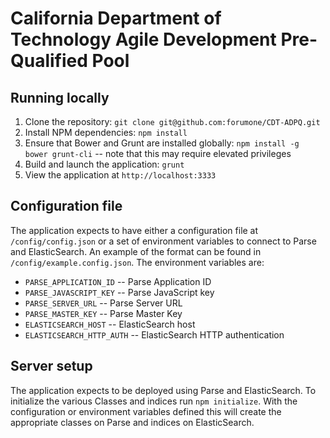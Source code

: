 # California Department of Technology Agile Development Pre-Qualified Pool

## Running locally
1. Clone the repository: `git clone git@github.com:forumone/CDT-ADPQ.git`
2. Install NPM dependencies: `npm install`
3. Ensure that Bower and Grunt are installed globally: `npm install -g bower grunt-cli` -- note that this may require elevated privileges
4. Build and launch the application: `grunt`
5. View the application at `http://localhost:3333`

## Configuration file
The application expects to have either a configuration file at `/config/config.json` or a set of environment variables to connect to Parse and ElasticSearch. An example of the format can be found in `/config/example.config.json`. The environment variables are:
* `PARSE_APPLICATION_ID` -- Parse Application ID
* `PARSE_JAVASCRIPT_KEY` -- Parse JavaScript key
* `PARSE_SERVER_URL` -- Parse Server URL
* `PARSE_MASTER_KEY` -- Parse Master Key
* `ELASTICSEARCH_HOST` -- ElasticSearch host
* `ELASTICSEARCH_HTTP_AUTH` -- ElasticSearch HTTP authentication

## Server setup
The application expects to be deployed using Parse and ElasticSearch. To initialize the various Classes and indices run `npm initialize`. With the configuration or environment variables defined this will create the appropriate classes on Parse and indices on ElasticSearch.

